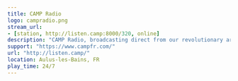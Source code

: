 ```yaml
---
title: CAMP Radio
logo: campradio.png
stream_url:
- [station, http://listen.camp:8000/320, online]
description: "CAMP Radio, broadcasting direct from our revolutionary arts facility high in the French Pyrenees."
support: "https://www.campfr.com/"
url: "http://listen.camp/"
location: Aulus-les-Bains, FR
play_time: 24/7
---
```

